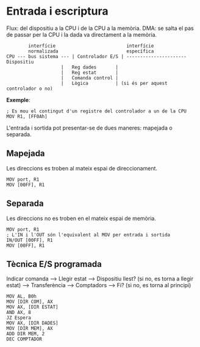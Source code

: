 # Entrada i escriptura

Flux: del dispositiu a la CPU i de la CPU a la memòria.
DMA: se salta el pas de passar per la CPU i la dada va directament a la memòria.

```
		interfície 							interfície
		normalizada							específica
CPU	---	bus sistema ---	| Controlador E/S |	----------------------	Dispositiu
					|	Reg dades		|
					|	Reg estat		|
					|	Comanda control	|
					|	Lògica 			| (si és per aquest controlador o no)
```

**Exemple**:

```assembly
; Es mou el contingut d'un registre del controlador a un de la CPU
MOV R1, [FF0Ah]
```

L'entrada i sortida pot presentar-se de dues maneres: mapejada o separada.

##  Mapejada

Les direccions es troben al mateix espai de direccionament.

```assembly
MOV port, R1
MOV [00FF], R1
```



## Separada

Les direccions no es troben en el mateix espai de memòria.

```assembly
MOV port, R1
; L'IN i l'OUT són l'equivalent al MOV per entrada i sortida
IN/OUT [00FF], R1
MOV [00FF], R1
```

## Tècnica E/S programada

Indicar comanda --> Llegir estat --> Dispositiu llest? (si no, es torna a llegir estat) --> Transferència --> Comptadors --> Fi? (si no, es torna al principi)

```ASSEMBLY
MOV AL, B0h
MOV [DIR COM], AX
MOV AX, [DIR ESTAT]
AND AX, 8
JZ Espera
MOV AX, [DIR DADES]
MOV [DIR MEM], AX
ADD DIR MEM, 2
DEC COMPTADOR
```

